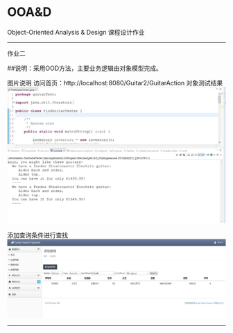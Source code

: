 # OOA&D
Object-Oriented Analysis &amp; Design 
课程设计作业

-------------
作业二

##说明：采用OOD方法，主要业务逻辑由对象模型完成。


图片说明
访问首页：http://localhost:8080/Guitar2/GuitarAction
对象测试结果
![alt text](https://github.com/Ericwst/Guitar2/blob/master/1.jpg "title")

添加查询条件进行查找
![alt text](https://github.com/Ericwst/Guitar2/blob/master/2.jpg "title")


--------------
